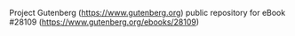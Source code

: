 Project Gutenberg (https://www.gutenberg.org) public repository for eBook #28109 (https://www.gutenberg.org/ebooks/28109)
